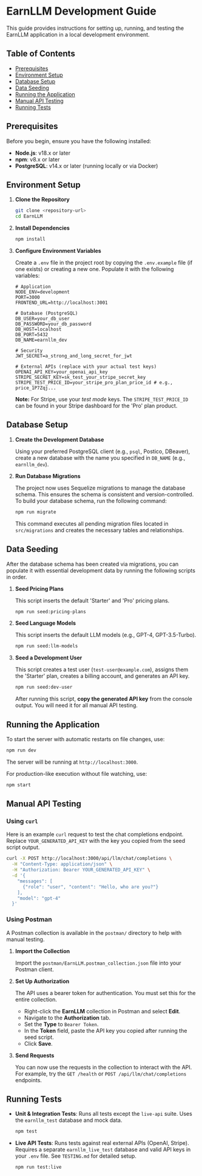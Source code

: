 # EarnLLM Development Guide

This guide provides instructions for setting up, running, and testing the EarnLLM application in a local development environment.

## Table of Contents

- [Prerequisites](#prerequisites)
- [Environment Setup](#environment-setup)
- [Database Setup](#database-setup)
- [Data Seeding](#data-seeding)
- [Running the Application](#running-the-application)
- [Manual API Testing](#manual-api-testing)
- [Running Tests](#running-tests)

## Prerequisites

Before you begin, ensure you have the following installed:

- **Node.js**: v18.x or later
- **npm**: v8.x or later
- **PostgreSQL**: v14.x or later (running locally or via Docker)

## Environment Setup

1.  **Clone the Repository**

    ```bash
    git clone <repository-url>
    cd EarnLLM
    ```

2.  **Install Dependencies**

    ```bash
    npm install
    ```

3.  **Configure Environment Variables**

    Create a `.env` file in the project root by copying the `.env.example` file (if one exists) or creating a new one. Populate it with the following variables:

    ```env
    # Application
    NODE_ENV=development
    PORT=3000
    FRONTEND_URL=http://localhost:3001

    # Database (PostgreSQL)
    DB_USER=your_db_user
    DB_PASSWORD=your_db_password
    DB_HOST=localhost
    DB_PORT=5432
    DB_NAME=earnllm_dev

    # Security
    JWT_SECRET=a_strong_and_long_secret_for_jwt

    # External APIs (replace with your actual test keys)
    OPENAI_API_KEY=your_openai_api_key
    STRIPE_SECRET_KEY=sk_test_your_stripe_secret_key
    STRIPE_TEST_PRICE_ID=your_stripe_pro_plan_price_id # e.g., price_1P7Zqj... 
    ```

    **Note:** For Stripe, use your *test mode* keys. The `STRIPE_TEST_PRICE_ID` can be found in your Stripe dashboard for the 'Pro' plan product.

## Database Setup

1.  **Create the Development Database**

    Using your preferred PostgreSQL client (e.g., `psql`, Postico, DBeaver), create a new database with the name you specified in `DB_NAME` (e.g., `earnllm_dev`).

2.  **Run Database Migrations**

    The project now uses Sequelize migrations to manage the database schema. This ensures the schema is consistent and version-controlled. To build your database schema, run the following command:

    ```bash
    npm run migrate
    ```

    This command executes all pending migration files located in `src/migrations` and creates the necessary tables and relationships.

## Data Seeding

After the database schema has been created via migrations, you can populate it with essential development data by running the following scripts in order.

1.  **Seed Pricing Plans**

    This script inserts the default 'Starter' and 'Pro' pricing plans.

    ```bash
    npm run seed:pricing-plans
    ```

2.  **Seed Language Models**

    This script inserts the default LLM models (e.g., GPT-4, GPT-3.5-Turbo).

    ```bash
    npm run seed:llm-models
    ```

3.  **Seed a Development User**

    This script creates a test user (`test-user@example.com`), assigns them the 'Starter' plan, creates a billing account, and generates an API key.

    ```bash
    npm run seed:dev-user
    ```

    After running this script, **copy the generated API key** from the console output. You will need it for all manual API testing.

## Running the Application

To start the server with automatic restarts on file changes, use:

```bash
npm run dev
```

The server will be running at `http://localhost:3000`.

For production-like execution without file watching, use:

```bash
npm start
```

## Manual API Testing

### Using `curl`

Here is an example `curl` request to test the chat completions endpoint. Replace `YOUR_GENERATED_API_KEY` with the key you copied from the seed script output.

```bash
curl -X POST http://localhost:3000/api/llm/chat/completions \
  -H "Content-Type: application/json" \
  -H "Authorization: Bearer YOUR_GENERATED_API_KEY" \
  -d '{
    "messages": [
      {"role": "user", "content": "Hello, who are you?"}
    ],
    "model": "gpt-4"
  }'
```

### Using Postman

A Postman collection is available in the `postman/` directory to help with manual testing.

1.  **Import the Collection**

    Import the `postman/EarnLLM.postman_collection.json` file into your Postman client.

2.  **Set Up Authorization**

    The API uses a bearer token for authentication. You must set this for the entire collection.

    -   Right-click the **EarnLLM** collection in Postman and select **Edit**.
    -   Navigate to the **Authorization** tab.
    -   Set the **Type** to `Bearer Token`.
    -   In the **Token** field, paste the API key you copied after running the seed script.
    -   Click **Save**.

3.  **Send Requests**

    You can now use the requests in the collection to interact with the API. For example, try the `GET /health` or `POST /api/llm/chat/completions` endpoints.

## Running Tests

-   **Unit & Integration Tests**: Runs all tests except the `live-api` suite. Uses the `earnllm_test` database and mock data.

    ```bash
    npm test
    ```

-   **Live API Tests**: Runs tests against real external APIs (OpenAI, Stripe). Requires a separate `earnllm_live_test` database and valid API keys in your `.env` file. See `TESTING.md` for detailed setup.

    ```bash
    npm run test:live
    ```
